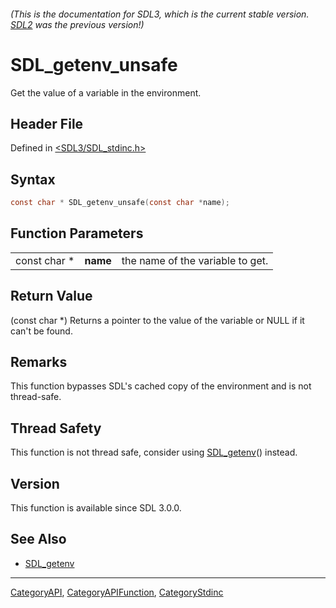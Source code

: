 ###### (This is the documentation for SDL3, which is the current stable version. [SDL2](https://wiki.libsdl.org/SDL2/) was the previous version!)
# SDL_getenv_unsafe

Get the value of a variable in the environment.

## Header File

Defined in [<SDL3/SDL_stdinc.h>](https://github.com/libsdl-org/SDL/blob/main/include/SDL3/SDL_stdinc.h)

## Syntax

```c
const char * SDL_getenv_unsafe(const char *name);
```

## Function Parameters

|              |          |                                  |
| ------------ | -------- | -------------------------------- |
| const char * | **name** | the name of the variable to get. |

## Return Value

(const char *) Returns a pointer to the value of the variable or NULL if it
can't be found.

## Remarks

This function bypasses SDL's cached copy of the environment and is not
thread-safe.

## Thread Safety

This function is not thread safe, consider using [SDL_getenv](SDL_getenv)()
instead.

## Version

This function is available since SDL 3.0.0.

## See Also

- [SDL_getenv](SDL_getenv)

----
[CategoryAPI](CategoryAPI), [CategoryAPIFunction](CategoryAPIFunction), [CategoryStdinc](CategoryStdinc)

